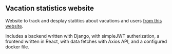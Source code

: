 ## Vacation statistics website

Website to track and desplay statitics about vacations and users [from this website](https://github.com/BobbyPeanut1/Vacations-Website).

Includes a backend written with Django, with simpleJWT autherization,
a frontend written in React, with data fetches with Axios API, 
and a configured docker file.
